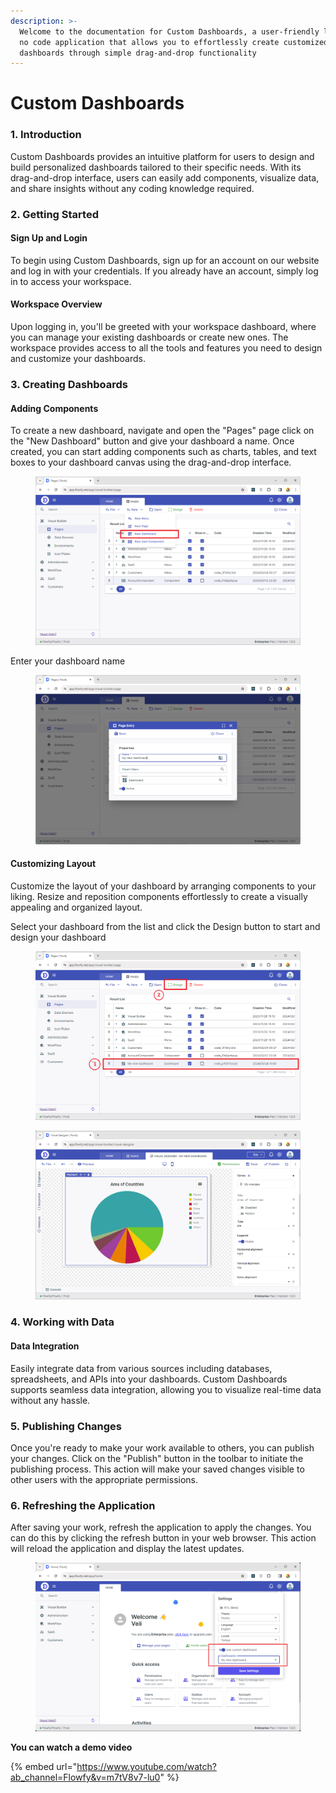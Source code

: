 ```yaml
---
description: >-
  Welcome to the documentation for Custom Dashboards, a user-friendly low code
  no code application that allows you to effortlessly create customized
  dashboards through simple drag-and-drop functionality
---
```


# Custom Dashboards

### 1. Introduction

Custom Dashboards provides an intuitive platform for users to design and build personalized dashboards tailored to their specific needs. With its drag-and-drop interface, users can easily add components, visualize data, and share insights without any coding knowledge required.

### 2. Getting Started

#### Sign Up and Login

To begin using Custom Dashboards, sign up for an account on our website and log in with your credentials. If you already have an account, simply log in to access your workspace.

#### Workspace Overview

Upon logging in, you'll be greeted with your workspace dashboard, where you can manage your existing dashboards or create new ones. The workspace provides access to all the tools and features you need to design and customize your dashboards.

### 3. Creating Dashboards

#### Adding Components

To create a new dashboard, navigate and open the "Pages" page click on the "New Dashboard" button and give your dashboard a name. Once created, you can start adding components such as charts, tables, and text boxes to your dashboard canvas using the drag-and-drop interface.

<figure><img src="../../.gitbook/assets/image (97).png" alt=""><figcaption></figcaption></figure>

Enter your dashboard name

<figure><img src="../../.gitbook/assets/image (98).png" alt=""><figcaption></figcaption></figure>

#### Customizing Layout

Customize the layout of your dashboard by arranging components to your liking. Resize and reposition components effortlessly to create a visually appealing and organized layout.&#x20;

Select your dashboard from the list and click the Design button to start and design your dashboard

<figure><img src="../../.gitbook/assets/image (99).png" alt=""><figcaption></figcaption></figure>

<figure><img src="../../.gitbook/assets/image (100).png" alt=""><figcaption></figcaption></figure>

### 4. Working with Data

#### Data Integration

Easily integrate data from various sources including databases, spreadsheets, and APIs into your dashboards. Custom Dashboards supports seamless data integration, allowing you to visualize real-time data without any hassle.

### 5. Publishing Changes

Once you're ready to make your work available to others, you can publish your changes. Click on the "Publish" button in the toolbar to initiate the publishing process. This action will make your saved changes visible to other users with the appropriate permissions.&#x20;

### 6. Refreshing the Application

After saving your work, refresh the application to apply the changes. You can do this by clicking the refresh button in your web browser. This action will reload the application and display the latest updates.

<figure><img src="../../.gitbook/assets/image (101).png" alt=""><figcaption></figcaption></figure>



**You can watch a demo video**

{% embed url="https://www.youtube.com/watch?ab_channel=Flowfy&v=m7tV8v7-lu0" %}
